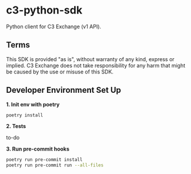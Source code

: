 # c3-python-sdk
Python client for C3 Exchange  (v1 API).


## Terms

This SDK is provided "as is", without warranty of any kind, express or implied. C3 Exchange does not take responsibility for any harm that might be caused by the use or misuse of this SDK.

## Developer Environment Set Up

**1. Init env with poetry**


```bash
poetry install
```

**2. Tests**

to-do

**3. Run pre-commit hooks**

```bash
poetry run pre-commit install
poetry run pre-commit run --all-files
```
